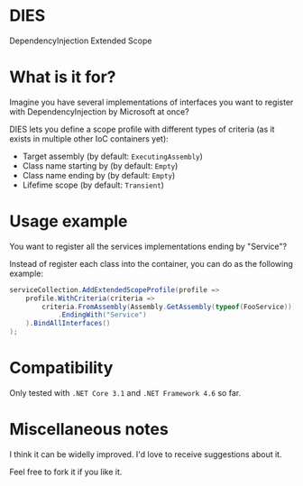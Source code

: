 # DIES
DependencyInjection Extended Scope

# What is it for?
Imagine you have several implementations of interfaces you want to register with DependencyInjection by Microsoft at once?

DIES lets you define a scope profile with different types of criteria (as it exists in multiple other IoC containers yet):
* Target assembly (by default: `ExecutingAssembly`)
* Class name starting by (by default: `Empty`)
* Class name ending by (by default: `Empty`)
* Lifefime scope (by default: `Transient`)

# Usage example
You want to register all the services implementations ending by "Service"?

Instead of register each class into the container, you can do as the following example:

```csharp
serviceCollection.AddExtendedScopeProfile(profile =>
    profile.WithCriteria(criteria =>
        criteria.FromAssembly(Assembly.GetAssembly(typeof(FooService)))
            .EndingWith("Service")
    ).BindAllInterfaces()
);
```

# Compatibility 

Only tested with `.NET Core 3.1` and `.NET Framework 4.6` so far.

# Miscellaneous notes

I think it can be widelly improved. I'd love to receive suggestions about it.

Feel free to fork it if you like it. 
